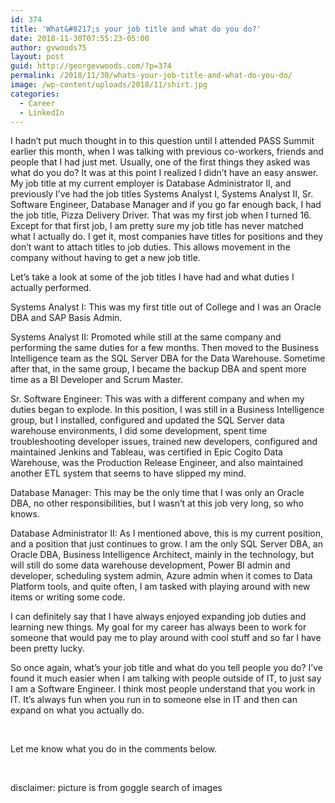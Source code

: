 ```yaml
---
id: 374
title: 'What&#8217;s your job title and what do you do?'
date: 2018-11-30T07:55:23-05:00
author: gvwoods75
layout: post
guid: http://georgevwoods.com/?p=374
permalink: /2018/11/30/whats-your-job-title-and-what-do-you-do/
image: /wp-content/uploads/2018/11/shirt.jpg
categories:
  - Career
  - LinkedIn
---
```

I hadn&#8217;t put much thought in to this question until I attended PASS Summit earlier this month, when I was talking with previous co-workers, friends and people that I had just met. Usually, one of the first things they asked was what do you do? It was at this point I realized I didn&#8217;t have an easy answer. My job title at my current employer is Database Administrator II, and previously I&#8217;ve had the job titles Systems Analyst I, Systems Analyst II, Sr. Software Engineer, Database Manager and if you go far enough back, I had the job title, Pizza Delivery Driver. That was my first job when I turned 16. Except for that first job, I am pretty sure my job title has never matched what I actually do. I get it, most companies have titles for positions and they don&#8217;t want to attach titles to job duties. This allows movement in the company without having to get a new job title.

Let&#8217;s take a look at some of the job titles I have had and what duties I actually performed.

Systems Analyst I: This was my first title out of College and I was an Oracle DBA and SAP Basis Admin.

Systems Analyst II: Promoted while still at the same company and performing the same duties for a few months. Then moved to the Business Intelligence team as the SQL Server DBA for the Data Warehouse. Sometime after that, in the same group, I became the backup DBA and spent more time as a BI Developer and Scrum Master.

Sr. Software Engineer: This was with a different company and when my duties began to explode. In this position, I was still in a Business Intelligence group, but I installed, configured and updated the SQL Server data warehouse environments, I did some development, spent time troubleshooting developer issues, trained new developers, configured and maintained Jenkins and Tableau, was certified in Epic Cogito Data Warehouse, was the Production Release Engineer, and also maintained another ETL system that seems to have slipped my mind.

Database Manager: This may be the only time that I was only an Oracle DBA, no other responsibilities, but I wasn&#8217;t at this job very long, so who knows.

Database Administrator II: As I mentioned above, this is my current position, and a position that just continues to grow. I am the only SQL Server DBA, an Oracle DBA, Business Intelligence Architect, mainly in the technology, but will still do some data warehouse development, Power BI admin and developer, scheduling system admin, Azure admin when it comes to Data Platform tools, and quite often, I am tasked with playing around with new items or writing some code.

I can definitely say that I have always enjoyed expanding job duties and learning new things. My goal for my career has always been to work for someone that would pay me to play around with cool stuff and so far I have been pretty lucky.

So once again, what&#8217;s your job title and what do you tell people you do? I&#8217;ve found it much easier when I am talking with people outside of IT, to just say I am a Software Engineer. I think most people understand that you work in IT. It&#8217;s always fun when you run in to someone else in IT and then can expand on what you actually do.

&nbsp;

Let me know what you do in the comments below.

&nbsp;

disclaimer: picture is from goggle search of images